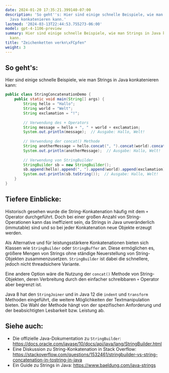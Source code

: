 ```yaml
---
date: 2024-01-20 17:35:21.399140-07:00
description: 'So geht''s: Hier sind einige schnelle Beispiele, wie man Strings in
  Java konkatenieren kann.'
lastmod: '2024-03-13T22:44:53.755273-06:00'
model: gpt-4-1106-preview
summary: Hier sind einige schnelle Beispiele, wie man Strings in Java konkatenieren
  kann.
title: "Zeichenketten verkn\xFCpfen"
weight: 3
---
```


## So geht's:
Hier sind einige schnelle Beispiele, wie man Strings in Java konkatenieren kann:

```java
public class StringConcatenationDemo {
    public static void main(String[] args) {
        String hello = "Hallo";
        String world = "Welt";
        String exclamation = "!";
        
        // Verwendung des + Operators
        String message = hello + ", " + world + exclamation;
        System.out.println(message);  // Ausgabe: Hallo, Welt!
        
        // Verwendung der concat() Methode
        String anotherMessage = hello.concat(", ").concat(world).concat(exclamation);
        System.out.println(anotherMessage);  // Ausgabe: Hallo, Welt!
        
        // Verwendung von StringBuilder
        StringBuilder sb = new StringBuilder();
        sb.append(hello).append(", ").append(world).append(exclamation);
        System.out.println(sb.toString());  // Ausgabe: Hallo, Welt!
    }
}
```

## Tiefere Einblicke:
Historisch gesehen wurde die String-Konkatenation häufig mit dem `+` Operator durchgeführt. Doch bei einer großen Anzahl von String-Operationen kann das ineffizient sein, da Strings in Java unveränderlich (immutable) sind und so bei jeder Konkatenation neue Objekte erzeugt werden.

Als Alternative und für leistungsstärkere Konkatenationen bieten sich Klassen wie `StringBuilder` oder `StringBuffer` an. Diese ermöglichen es, größere Mengen von Strings ohne ständige Neuerstellung von String-Objekten zusammenzusetzen. `StringBuilder` ist dabei die schnellere, jedoch nicht threadsichere Variante.

Eine andere Option wäre die Nutzung der `concat()` Methode von String-Objekten, deren Verbreitung durch den einfacher schreibbaren `+` Operator aber begrenzt ist.

Java 8 hat den `StringJoiner` und in Java 12 die `indent` und `transform` Methoden eingeführt, die weitere Möglichkeiten der Textmanipulation bieten. Die Wahl der Methode hängt von der spezifischen Anforderung und der beabsichtigten Lesbarkeit bzw. Leistung ab.

## Siehe auch:
- Die offizielle Java-Dokumentation zu `StringBuilder`: https://docs.oracle.com/javase/10/docs/api/java/lang/StringBuilder.html
- Eine Diskussion zu String-Konkatenation in Stack Overflow: https://stackoverflow.com/questions/1532461/stringbuilder-vs-string-concatenation-in-tostring-in-java
- Ein Guide zu Strings in Java: https://www.baeldung.com/java-strings

